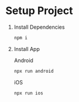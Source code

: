 # Setup Project

1. Install Dependencies

   ```bash
   npm i
   ```

2. Install App

   Android 
   ```bash
   npx run android
   ```

    iOS 
   ```bash
   npx run ios
   ```

